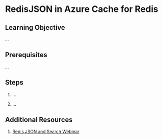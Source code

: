 # RedisJSON in Azure Cache for Redis

## Learning Objective
...

## Prerequisites
...

## Steps

1. ...

2. ...

## Additional Resources

1. [Redis JSON and Search Webinar](https://github.com/Redislabs-Solution-Architects/json-search-demo)